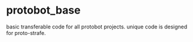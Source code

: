 # protobot_base
basic transferable code for all protobot projects. unique code is designed for proto-strafe.
